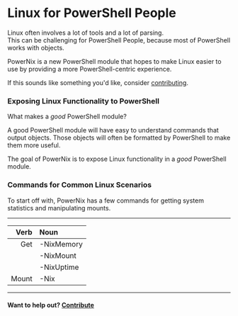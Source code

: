 ﻿# Linux for PowerShell People

Linux often involves a lot of tools and a lot of parsing.  
This can be challenging for PowerShell People, because most of PowerShell works with objects.


PowerNix is a new PowerShell module that hopes to make Linux easier to use by providing a more PowerShell-centric experience.

If this sounds like something you'd like, consider [contributing](contributing.md).

### Exposing Linux Functionality to PowerShell

What makes a _good_ PowerShell module?

A good PowerShell module will have easy to understand commands that output objects.
Those objects will often be formatted by PowerShell to make them more useful.

The goal of PowerNix is to expose Linux functionality in a _good_ PowerShell module.

### Commands for Common Linux Scenarios

To start off with, PowerNix has a few commands for getting system statistics and manipulating mounts.

-------------------
|  Verb|Noun      |
|-----:|:---------|
|   Get|-NixMemory|
|      |-NixMount |
|      |-NixUptime|
| Mount|-Nix      |
-------------------

#### Want to help out? [Contribute](contributing.md)
